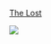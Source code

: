 [The Lost](https://5e.tools/bestiary.html#the%20lost_mtf)

![](https://5e.tools/img/bestiary/MTF/The%20Lost.jpg)